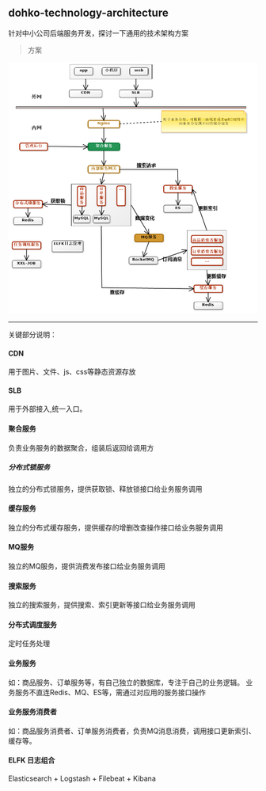 dohko-technology-architecture
---
针对中小公司后端服务开发，探讨一下通用的技术架构方案

> 方案 

![方案](https://github.com/Mr-LuXiaoHua/dohko-technology-architecture/blob/master/technology-architecture.png)

---


  
关键部分说明：
#### CDN
用于图片、文件、js、css等静态资源存放

#### SLB
用于外部接入,统一入口。  

#### 聚合服务
负责业务服务的数据聚合，组装后返回给调用方  

##### 分布式锁服务
独立的分布式锁服务，提供获取锁、释放锁接口给业务服务调用

#### 缓存服务
独立的分布式缓存服务，提供缓存的增删改查操作接口给业务服务调用

#### MQ服务
独立的MQ服务，提供消费发布接口给业务服务调用

#### 搜索服务
独立的搜索服务，提供搜索、索引更新等接口给业务服务调用

#### 分布式调度服务
定时任务处理

#### 业务服务
如：商品服务、订单服务等，有自己独立的数据库，专注于自己的业务逻辑。
业务服务不直连Redis、MQ、ES等，需通过对应用的服务接口操作

#### 业务服务消费者
如：商品服务消费者、订单服务消费者，负责MQ消息消费，调用接口更新索引、缓存等。

#### ELFK 日志组合
Elasticsearch + Logstash + Filebeat + Kibana

   
